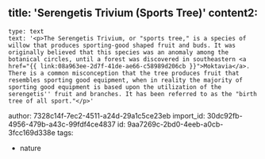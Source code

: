 title: 'Serengetis Trivium (Sports Tree)'
content2:
  -
    type: text
    text: '<p>The Serengetis Trivium, or "sports tree," is a species of willow that produces sporting-good shaped fruit and buds. It was originally believed that this species was an anomaly among the botanical circles, until a forest was discovered in southeastern <a href="{{ link:08a963ee-2d7f-41de-ae66-c58989d206cb }}">Moktavia</a>. There is a common misconception that the tree produces fruit that resembles sporting good equipment, when in reality the majority of sporting good equipment is based upon the utilization of the serengetis'' fruit and branches. It has been referred to as the "birth tree of all sport."</p>'
author: 7328c14f-7ec2-4511-a24d-29a1c5ce23eb
import_id: 30dc92fb-4956-479b-a43c-99fdf4ce4837
id: 9aa7269c-2bd0-4eeb-a0cb-3fcc169d338e
tags:
  - nature

